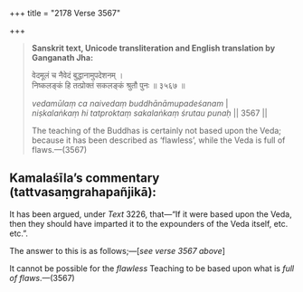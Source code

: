 +++
title = "2178 Verse 3567"

+++
> **Sanskrit text, Unicode transliteration and English translation by Ganganath Jha:** 
>
> वेदमूलं च नैवेदं बुद्धानामुपदेशनम् ।  
> निष्कलङ्कं हि तत्प्रोक्तं सकलङ्कं श्रुतौ पुनः ॥ ३५६७ ॥ 
>
> *vedamūlaṃ ca naivedaṃ buddhānāmupadeśanam* \|  
> *niṣkalaṅkaṃ hi tatproktaṃ sakalaṅkaṃ śrutau punaḥ* \|\| 3567 \|\| 
>
> The teaching of the Buddhas is certainly not based upon the Veda; because it has been described as ‘flawless’, while the Veda is full of flaws.—(3567)



## Kamalaśīla’s commentary (tattvasaṃgrahapañjikā):

It has been argued, under *Text* 3226, that—“If it were based upon the Veda, then they should have imparted it to the expounders of the Veda itself, etc. etc.”.

The answer to this is as follows;—[*see verse 3567 above*]

It cannot be possible for the *flawless* Teaching to be based upon what is *full of flaws*.—(3567)  



